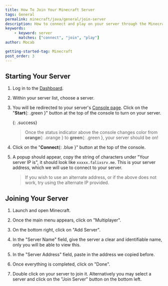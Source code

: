 ```yaml
---
title: How To Join Your Minecraft Server
tags: General
permalink: minecraft/java/general/join-server
description: How to connect and play on your server through the Minecraft launcher.
keywords:
    - keyword: server
      matches: ["connect", "join", "play"]
author: Mocab

getting-started-tag: Minecraft
post_order: 3
---
```


## Starting Your Server

1. Log in to the [Dashboard](https://client.falixnodes.net/).

2. Within your server list, choose a server.

3. You will be redirected to your server's [Console page](https://client.falixnodes.net/server/console). Click on the "**Start**{: .green }" button at the top of the console to turn on your server.

    {: .success}

    > Once the status indicator above the console changes color from **orange**{: .orange } to **green**{: .green }, your server should be on!

4. Click on the "**Connect**{: .blue }" button at the top of the console.

5. A popup should appear, copy the string of characters under "Your server IP is", it should look like `xxxxx.falixsrv.me`. This is your server address, which we will use to connect to your server.

    > If you wish to use an alternate address, or if the above does not work, try using the alternate IP provided.

## Joining Your Server

1. Launch and open Minecraft.

2. Once the main menu appears, click on "Multiplayer".

3. On the bottom right, click on "Add Server".

4. In the "Server Name" field, give the server a clear and identifiable name, only you will be able to view this.

5. In the "Server Address" field, paste in the address we copied before.

6. Once everything is completed, click on "Done".

7. Double click on your server to join it. Alternatively you may select a server and click on the "Join Server" button on the bottom left.
